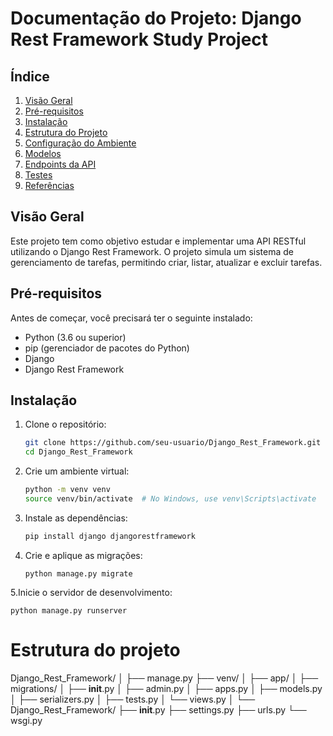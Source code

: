 # Documentação do Projeto: Django Rest Framework Study Project

## Índice

1. [Visão Geral](#visão-geral)
2. [Pré-requisitos](#pré-requisitos)
3. [Instalação](#instalação)
4. [Estrutura do Projeto](#estrutura-do-projeto)
5. [Configuração do Ambiente](#configuração-do-ambiente)
6. [Modelos](#modelos)
7. [Endpoints da API](#endpoints-da-api)
8. [Testes](#testes)
9. [Referências](#referências)

## Visão Geral

Este projeto tem como objetivo estudar e implementar uma API RESTful utilizando o Django Rest Framework. O projeto simula um sistema de gerenciamento de tarefas, permitindo criar, listar, atualizar e excluir tarefas.

## Pré-requisitos

Antes de começar, você precisará ter o seguinte instalado:

- Python (3.6 ou superior)
- pip (gerenciador de pacotes do Python)
- Django
- Django Rest Framework

## Instalação

1. Clone o repositório:

   ```bash
   git clone https://github.com/seu-usuario/Django_Rest_Framework.git
   cd Django_Rest_Framework
   ```
2. Crie um ambiente virtual:

   ```bash
   python -m venv venv
   source venv/bin/activate  # No Windows, use venv\Scripts\activate
   ```
3. Instale as dependências:
   ```bash
   pip install django djangorestframework
   ```
4. Crie e aplique as migrações:
   ```
   python manage.py migrate
   ```
5.Inicie o servidor de desenvolvimento:
   ```
   python manage.py runserver
   ```
# Estrutura do projeto
   
   Django_Rest_Framework/
   │
   ├── manage.py
   ├── venv/
   │
   ├── app/
   │   ├── migrations/
   │   ├── __init__.py
   │   ├── admin.py
   │   ├── apps.py
   │   ├── models.py
   │   ├── serializers.py
   │   ├── tests.py
   │   └── views.py
   │
   └── Django_Rest_Framework/
       ├── __init__.py
       ├── settings.py
       ├── urls.py
       └── wsgi.py

